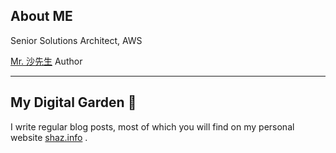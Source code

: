 ## About ME

Senior Solutions Architect, AWS

[Mr. 沙先生](https://shazi.info) Author

---

## My Digital Garden 🌱

I write regular blog posts, most of which you will find on my personal website [shaz.info](https://shazi.info) .
